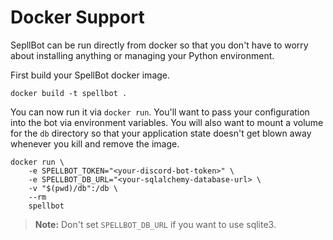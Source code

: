 # Docker Support

SepllBot can be run directly from docker so that you don't have to worry
about installing anything or managing your Python environment.

First build your SpellBot docker image.

```shell
docker build -t spellbot .
```

You can now run it via `docker run`. You'll want to pass your
configuration into the bot via environment variables. You will also want
to mount a volume for the `db` directory so that your application state
doesn't get blown away whenever you kill and remove the image.

```shell
docker run \
    -e SPELLBOT_TOKEN="<your-discord-bot-token>" \
    -e SPELLBOT_DB_URL="<your-sqlalchemy-database-url> \
    -v "$(pwd)/db":/db \
    --rm
    spellbot
```

> **Note:** Don't set `SPELLBOT_DB_URL` if you want to use sqlite3.
